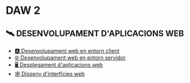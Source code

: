 # DAW 2

## 🛰️ DESENVOLUPAMENT D'APLICACIONS WEB
- [🅰️ Desenvolupament web en entorn client](https://github.com/aiuoki/DAW-2/tree/Desenvolupament-web-en-entorn-client)
- [🌐 Desenvolupament web en entorn servidor](https://github.com/aiuoki/DAW-2/tree/Desenvolupament-web-en-entorn-servidor)
- [🖥️ Desplegament d'aplicacions web](https://github.com/aiuoki/DAW-2/tree/Desplegament-d'aplicacions-web)
- [🕸️ Disseny d'interfícies web](https://github.com/aiuoki/DAW-2/tree/Disseny-d'interf%C3%ADcies-web)
